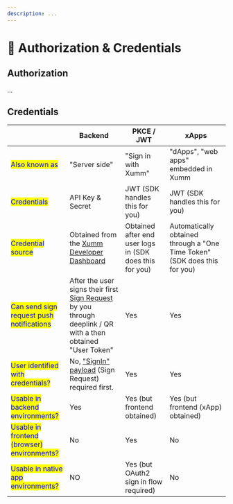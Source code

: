 ```yaml
---
description: ...
---
```


# 🔐 Authorization & Credentials

## Authorization

...

## Credentials

|                                                                             | Backend                                                                                                                                 | PKCE / JWT                                              | xApps                                                                     |
| --------------------------------------------------------------------------- | --------------------------------------------------------------------------------------------------------------------------------------- | ------------------------------------------------------- | ------------------------------------------------------------------------- |
| <mark style="color:blue;">Also known as</mark>                              | "Server side"                                                                                                                           | "Sign in with Xumm"                                     | "dApps", "web apps" embedded in Xumm                                      |
| <mark style="color:blue;">Credentials</mark>                                | API Key & Secret                                                                                                                        | JWT (SDK handles this for you)                          | JWT (SDK handles this for you)                                            |
| <mark style="color:blue;">Credential source</mark>                          | Obtained from the [Xumm Developer Dashboard](https://apps.xumm.dev)                                                                     | Obtained after end user logs in (SDK does this for you) | Automatically obtained through a "One Time Token" (SDK does this for you) |
| <mark style="color:blue;">Can send sign request push notifications</mark>   | After the user signs their first [Sign Request](payloads-sign-requests/) by you through deeplink / QR with a then obtained "User Token" | Yes                                                     | Yes                                                                       |
| <mark style="color:blue;">User identified with credentials?</mark>          | No, ["SignIn" payload](../environments/backend-sdk-api/user-identification-payload.md) (Sign Request) required first.                   | Yes                                                     | Yes                                                                       |
| <mark style="color:blue;">Usable in backend environments?</mark>            | Yes                                                                                                                                     | Yes (but frontend obtained)                             | Yes (but frontend (xApp) obtained)                                        |
| <mark style="color:blue;">Usable in frontend (browser) environments?</mark> | No                                                                                                                                      | Yes                                                     | No                                                                        |
| <mark style="color:blue;">Usable in native app environments?</mark>         | NO                                                                                                                                      | Yes (but OAuth2 sign in flow required)                  | No                                                                        |
